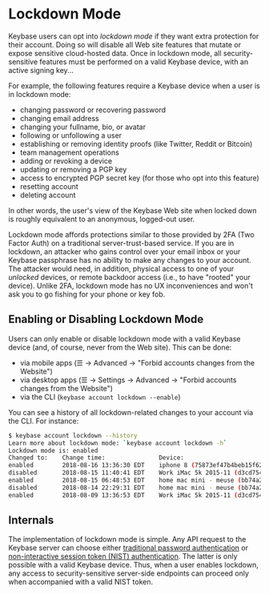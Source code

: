 
# Lockdown Mode

Keybase users can opt into _lockdown mode_ if they want extra protection for
their account. Doing so will disable all Web site features that mutate or
expose sensitive cloud-hosted data. Once in lockdown mode, all
security-sensitive features must be performed on a valid Keybase device, with an active
signing key...

For example, the following features require a Keybase device when a user is in lockdown mode:

  * changing password or recovering password
  * changing email address
  * changing your fullname, bio, or avatar
  * following or unfollowing a user
  * establishing or removing identity proofs (like Twitter, Reddit or Bitcoin)
  * team management operations
  * adding or revoking a device
  * updating or removing a PGP key
  * access to encrypted PGP secret key (for those who opt into this feature)
  * resetting account
  * deleting account

In other words, the user's view of the Keybase Web site when locked down is
roughly equivalent to an anonymous, logged-out user.

Lockdown mode affords protections similar to those provided by 2FA (Two Factor
Auth) on a traditional server-trust-based service. If you are in lockdown, an
attacker who gains control over your email inbox or your Keybase passphrase
has no ability to make any changes to your account. The attacker would need,
in addition, physical access to one of your *unlocked* devices, or remote
backdoor access (i.e., to have "rooted" your device). Unlike 2FA, lockdown
mode has no UX inconveniences and won't ask you to go fishing for your phone
or key fob.

## Enabling or Disabling Lockdown Mode

Users can only enable or disable lockdown mode with a valid Keybase device (and, of course,
never from the Web site). This can be done:

  * via mobile apps (☰ → Advanced → "Forbid accounts changes from the Website")
  * via desktop apps (☰ → Settings → Advanced → "Forbid accounts changes from the Website")
  * via the CLI (`keybase account lockdown --enable`)

You can see a history of all lockdown-related changes to your account via the CLI. For instance:

```sh
$ keybase account lockdown --history
Learn more about lockdown mode: `keybase account lockdown -h`
Lockdown mode is: enabled
Changed to:    Change time:               Device:
enabled        2018-08-16 13:36:30 EDT    iphone 8 (75873ef47b4beb15f62880ae4f943818)
disabled       2018-08-15 11:40:41 EDT    Work iMac 5k 2015-11 (d3cd754f30775a297c1ef61e5f3e3018)
enabled        2018-08-15 06:48:53 EDT    home mac mini - meuse (bb74a26dac2deeb11d66c7f1959f1d18)
disabled       2018-08-14 22:29:31 EDT    home mac mini - meuse (bb74a26dac2deeb11d66c7f1959f1d18)
enabled        2018-08-09 13:36:53 EDT    Work iMac 5k 2015-11 (d3cd754f30775a297c1ef61e5f3e3018)
```

## Internals

The implementation of lockdown mode is simple. Any API request to the Keybase server
can choose either [traditional password authentication](/docs/api/1.0/call/login)
or [non-interactive session token (NIST) authentication](/docs/api/1.0/nist).
The latter is only possible with a valid Keybase device. Thus, when a user enables lockdown,
any access to security-sensitive server-side endpoints can proceed only when accompanied
with a valid NIST token.
